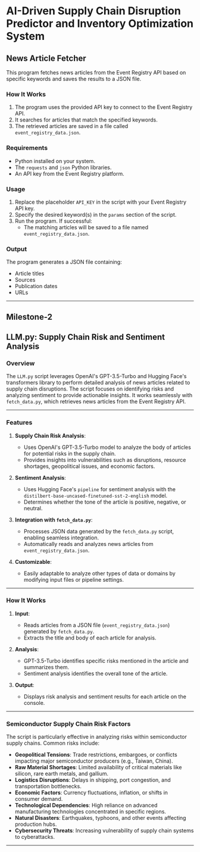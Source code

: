 # AI-Driven Supply Chain Disruption Predictor and Inventory Optimization System

## **News Article Fetcher**

This program fetches news articles from the Event Registry API based on specific keywords and saves the results to a JSON file.

### **How It Works**
1. The program uses the provided API key to connect to the Event Registry API.
2. It searches for articles that match the specified keywords.
3. The retrieved articles are saved in a file called `event_registry_data.json`.

### **Requirements**
- Python installed on your system.
- The `requests` and `json` Python libraries.
- An API key from the Event Registry platform.

### **Usage**
1. Replace the placeholder `API_KEY` in the script with your Event Registry API key.
2. Specify the desired keyword(s) in the `params` section of the script.
3. Run the program. If successful:
   - The matching articles will be saved to a file named `event_registry_data.json`.

### **Output**
The program generates a JSON file containing:
- Article titles
- Sources
- Publication dates
- URLs

---
## Milestone-2
## **LLM.py: Supply Chain Risk and Sentiment Analysis**

### **Overview**
The `LLM.py` script leverages OpenAI's GPT-3.5-Turbo and Hugging Face's transformers library to perform detailed analysis of news articles related to supply chain disruptions. The script focuses on identifying risks and analyzing sentiment to provide actionable insights. It works seamlessly with `fetch_data.py`, which retrieves news articles from the Event Registry API.

---

### **Features**
1. **Supply Chain Risk Analysis**:
   - Uses OpenAI's GPT-3.5-Turbo model to analyze the body of articles for potential risks in the supply chain.
   - Provides insights into vulnerabilities such as disruptions, resource shortages, geopolitical issues, and economic factors.

2. **Sentiment Analysis**:
   - Uses Hugging Face's `pipeline` for sentiment analysis with the `distilbert-base-uncased-finetuned-sst-2-english` model.
   - Determines whether the tone of the article is positive, negative, or neutral.

3. **Integration with `fetch_data.py`**:
   - Processes JSON data generated by the `fetch_data.py` script, enabling seamless integration.
   - Automatically reads and analyzes news articles from `event_registry_data.json`.

4. **Customizable**:
   - Easily adaptable to analyze other types of data or domains by modifying input files or pipeline settings.

---

### **How It Works**
1. **Input**:
   - Reads articles from a JSON file (`event_registry_data.json`) generated by `fetch_data.py`.
   - Extracts the title and body of each article for analysis.

2. **Analysis**:
   - GPT-3.5-Turbo identifies specific risks mentioned in the article and summarizes them.
   - Sentiment analysis identifies the overall tone of the article.

3. **Output**:
   - Displays risk analysis and sentiment results for each article on the console.

---

### **Semiconductor Supply Chain Risk Factors**
The script is particularly effective in analyzing risks within semiconductor supply chains. Common risks include:
- **Geopolitical Tensions**: Trade restrictions, embargoes, or conflicts impacting major semiconductor producers (e.g., Taiwan, China).
- **Raw Material Shortages**: Limited availability of critical materials like silicon, rare earth metals, and gallium.
- **Logistics Disruptions**: Delays in shipping, port congestion, and transportation bottlenecks.
- **Economic Factors**: Currency fluctuations, inflation, or shifts in consumer demand.
- **Technological Dependencies**: High reliance on advanced manufacturing technologies concentrated in specific regions.
- **Natural Disasters**: Earthquakes, typhoons, and other events affecting production hubs.
- **Cybersecurity Threats**: Increasing vulnerability of supply chain systems to cyberattacks.

---

